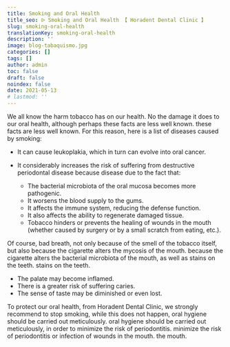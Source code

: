 ```yaml
---
title: Smoking and Oral Health
title_seo: ᐅ Smoking and Oral Health 【 Horadent Dental Clinic 】
slug: smoking-oral-health
translationKey: smoking-oral-health
description: ''
image: blog-tabaquismo.jpg
categories: []
tags: []
author: admin
toc: false
draft: false
noindex: false
date: 2021-05-13
# lastmod: ''
---
```

We all know the harm tobacco has on our health. No
the damage it does to our oral health, although perhaps these facts are less well known.
these facts are less well known. For this reason, here is a list of
diseases caused by smoking:

- It can cause leukoplakia, which in turn can evolve into oral cancer.

- It considerably increases the risk of suffering from destructive periodontal disease because
disease due to the fact that:
  - The bacterial microbiota of the oral mucosa becomes more pathogenic.
  - It worsens the blood supply to the gums.
  - It affects the immune system, reducing the defense function.
  - It also affects the ability to regenerate damaged tissue.
  - Tobacco hinders or prevents the healing of wounds in the mouth (whether caused by surgery or by a small scratch from eating, etc.).

Of course, bad breath, not only because of the smell of the tobacco itself, but also because the cigarette alters the mycosis of the mouth.
because the cigarette alters the bacterial microbiota of the mouth, as well as stains on the teeth.
stains on the teeth.

- The palate may become inflamed.
- There is a greater risk of suffering caries.
- The sense of taste may be diminished or even lost.

To protect our oral health, from Horadent Dental Clinic,
we strongly recommend to stop smoking, while this does not happen, oral hygiene should be carried out meticulously.
oral hygiene should be carried out meticulously, in order to minimize the risk of periodontitis.
minimize the risk of periodontitis or infection of wounds in the mouth.
the mouth.